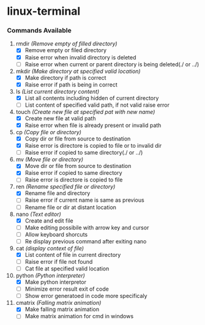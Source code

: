 # linux-terminal #
### Commands Available ###
1. rmdir _(Remove empty of filled directory)_
	- [x] Remove empty or filed directory
	- [x] Raise error when invalid directory is deleted
	- [ ] Raise error when current or parent directory is being deleted(./ or ../)
2. mkdir _(Make directory at specified valid location)_
	- [x] Make directory if path is correct
	- [x] Raise error if path is being in correct
3. ls _(List current directory content)_
	- [x] List all contents including hidden of current directory
	- [ ] List content of specified valid path, if not valid raise error
4. touch _(Create new file at specified pat with new name)_
    - [x] Create new file at valid path
    - [x] Raise error when file is already present or invalid path
 5. cp _(Copy file or directory)_
    - [x] Copy dir or file from source to destination
    - [x] Raise error is directore is copied to file or to invalid dir
    - [ ] Raise error if copied to same directory(./ or ../)
 6. mv _(Move file or directory)_
    - [x] Move dir or file from source to destination
    - [x] Raise error if copied to same directory
    - [ ] Raise error is directore is copied to file
 7. ren _(Rename specified file or directory)_
    - [x] Rename file and directory
    - [ ] Raise error if current name is same as previous
    - [ ] Rename file or dir at distant location
 8. nano _(Text editor)_
    - [x] Create and edit file
    - [ ] Make editing possibile with arrow key and cursor
    - [ ] Allow keyboard shorcuts
    - [ ] Re display previous command after exiting nano
 9. cat _(display context of file)_
    - [x] List content of file in current directory
    - [ ] Raise error if file not found
    - [ ] Cat file at specified valid location
10. python _(Python interpreter)_
    - [x] Make python interpretor
    - [ ] Minimize error result exit of code
    - [ ] Show error generatoed in code more specificaly
11. cmatrix _(Falling matrix animation)_
    - [x] Make falling matrix animation
    - [ ] Make matrix animation for cmd in windows
